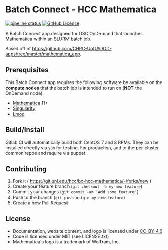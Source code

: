 # Batch Connect - HCC Mathematica

[![pipeline status](https://git.unl.edu/hcc/bc-hcc-mathematica/badges/master/pipeline.svg)](https://git.unl.edu/hcc/bc-hcc-mathematica/-/commits/master)
[![GitHub License](https://img.shields.io/badge/license-MIT-green.svg)](https://opensource.org/licenses/MIT)

A Batch Connect app designed for OSC OnDemand that launches Mathematica within an
SLURM batch job.

Based off of https://github.com/CHPC-UofU/OOD-apps/tree/master/mathematica_app.

## Prerequisites

This Batch Connect app requires the following software be available on the
**compute nodes** that the batch job is intended to run on (**NOT** the
OnDemand node):

- [Mathematica] 11+
- [Singularity]
- [Lmod]

[Mathematica]: https://www.wolfram.com/mathematica/
[Singularity]: https://sylabs.io/singularity/
[Xfce Desktop]: https://xfce.org/
[Lmod]: https://www.tacc.utexas.edu/research-development/tacc-projects/lmod

## Build/Install

Gitlab CI will automatically build both CentOS 7 and 8 RPMs.
They can be installed directly via `yum` for testing.
For production, add to the per-cluster common repos and require via puppet.

## Contributing

1. Fork it ( https://git.unl.edu/hcc/bc-hcc-mathematica/-/forks/new )
2. Create your feature branch (`git checkout -b my-new-feature`)
3. Commit your changes (`git commit -am 'Add some feature'`)
4. Push to the branch (`git push origin my-new-feature`)
5. Create a new Pull Request

## License

* Documentation, website content, and logo is licensed under
  [CC-BY-4.0](https://creativecommons.org/licenses/by/4.0/)
* Code is licensed under MIT (see LICENSE.txt)
* Mathematica's logo is a trademark of Wolfram, Inc.
